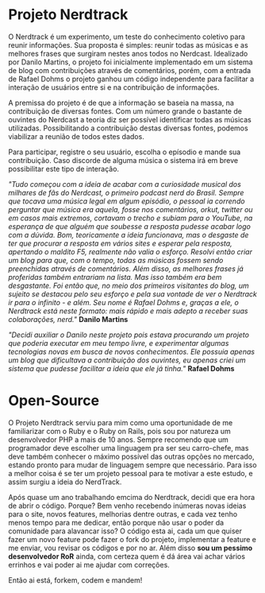 # Projeto Nerdtrack

 O Nerdtrack é um experimento, um teste do conhecimento coletivo para reunir informações. Sua proposta é simples: reunir todas as músicas e as melhores frases que surgiram nestes anos todos no Nerdcast. Idealizado por Danilo Martins, o projeto foi inicialmente implementado em um sistema de blog com contribuições através de comentários, porém, com a entrada de Rafael Dohms o projeto ganhou um código independente para facilitar a interação de usuários entre si e na contribuição de informações.

A premissa do projeto é de que a informação se baseia na massa, na contribuição de diversas fontes. Com um número grande o bastante de ouvintes do Nerdcast a teoria diz ser possível identificar todas as músicas utilizadas. Possibilitando a contribuição destas diversas fontes, podemos viabilizar a reunião de todos estes dados.

Para participar, registre o seu usuário, escolha o epísodio e mande sua contribuição. Caso discorde de alguma música o sistema irá em breve possibilitar este tipo de interação.

*"Tudo começou com a ideia de acabar com a curiosidade musical dos milhares de fãs do Nerdcast, o primeiro podcast nerd do Brasil. Sempre que tocava uma música legal em algum episódio, o pessoal ia correndo perguntar que música era aquela, fosse nos comentários, orkut, twitter ou em casos mais extremos, cortavam o trecho e subiam para o YouTube, na esperança de que alguém que soubesse a resposta pudesse acabar logo com a dúvida. Bom, teoricamente a ideia funcionava, mas o desgaste de ter que procurar a resposta em vários sites e esperar pela resposta, apertando o maldito F5, realmente não valia o esforço. Resolvi então criar um blog para que, com o tempo, todas as músicas fossem sendo preenchidas através de comentários. Além disso, as melhores frases já proferidas também entrariam na lista. Mas isso também era bem desgastante. Foi então que, no meio dos primeiros visitantes do blog, um sujeito se destacou pelo seu esforço e pela sua vontade de ver o Nerdtrack ir para o infinito - e além. Seu nome é Rafael Dohms e, graças a ele, o Nerdtrack está neste formato: mais rápido e mais adepto a receber suas colaborações, nerd."*
**Danilo Martins**

*"Decidi auxiliar o Danilo neste projeto pois estava procurando um projeto que poderia executar em meu tempo livre, e experimentar algumas tecnologias novas em busca de novos conhecimentos. Ele possuia apenas um blog que dificultava a contribuição dos ouvintes, eu apenas criei um sistema que pudesse facilitar a ideia que ele já tinha."*
**Rafael Dohms**

# Open-Source

O Projeto Nerdtrack serviu para mim como uma oportunidade de me familiarizar com o Ruby e o Ruby on Rails, pois sou por natureza um desenvolvedor PHP a mais de 10 anos. Sempre recomendo que um programador deve escolher uma linguagem pra ser seu carro-chefe, mas deve também conhecer o máximo possível das outras opções no mercado, estando pronto para mudar de linguagem sempre que necessário. Para isso a melhor coisa é se ter um projeto pessoal para te motivar a este estudo, e assim surgiu a ideia do NerdTrack.

Após quase um ano trabalhando emcima do Nerdtrack, decidi que era hora de abrir o código. Porque? Bem venho recebendo inúmeras novas ideias para o site, novos features, melhorias dentre outras, e cada vez tenho menos tempo para me dedicar, então porque não usar o poder da comunidade para alavancar isso? O código esta ai, cada um que quiser fazer um novo feature pode fazer o fork do projeto, implementar a feature e me enviar, vou revisar os códigos e por no ar. Além disso **sou um pessimo desenvolvedor RoR** ainda, com certeza quem é dá área vai achar vários errinhos e vai poder ai me ajudar com correções.

Então ai está, forkem, codem e mandem!
